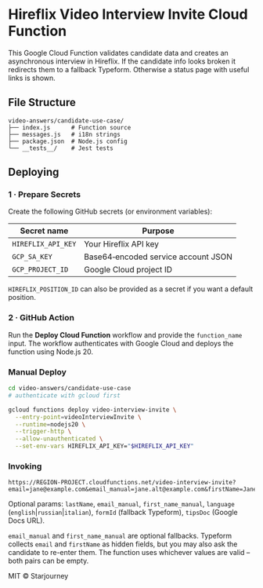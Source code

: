 # Hireflix Video Interview Invite Cloud Function

This Google Cloud Function validates candidate data and creates an asynchronous interview in Hireflix. If the candidate info looks broken it redirects them to a fallback Typeform. Otherwise a status page with useful links is shown.

## File Structure

```
video-answers/candidate-use-case/
├── index.js      # Function source
├── messages.js   # i18n strings
├── package.json  # Node.js config
└── __tests__/    # Jest tests
```

## Deploying

### 1 · Prepare Secrets

Create the following GitHub secrets (or environment variables):

| Secret name         | Purpose                                |
|---------------------|----------------------------------------|
| `HIREFLIX_API_KEY`  | Your Hireflix API key                  |
| `GCP_SA_KEY`        | Base64‑encoded service account JSON    |
| `GCP_PROJECT_ID`    | Google Cloud project ID                |

`HIREFLIX_POSITION_ID` can also be provided as a secret if you want a default position.

### 2 · GitHub Action

Run the **Deploy Cloud Function** workflow and provide the `function_name` input. The workflow authenticates with Google Cloud and deploys the function using Node.js 20.

### Manual Deploy

```bash
cd video-answers/candidate-use-case
# authenticate with gcloud first

gcloud functions deploy video-interview-invite \
  --entry-point=videoInterviewInvite \
  --runtime=nodejs20 \
  --trigger-http \
  --allow-unauthenticated \
  --set-env-vars HIREFLIX_API_KEY="$HIREFLIX_API_KEY"
```

### Invoking

```
https://REGION-PROJECT.cloudfunctions.net/video-interview-invite?email=jane@example.com&email_manual=jane.alt@example.com&firstName=Jane&first_name_manual=Janet&lastName=Doe&positionId=123&language=english&formId=cQjsMu76&tipsDoc=https://docs.example.com/tips
```

Optional params: `lastName`, `email_manual`, `first_name_manual`, `language` (`english`|`russian`|`italian`), `formId` (fallback Typeform), `tipsDoc` (Google Docs URL).

`email_manual` and `first_name_manual` are optional fallbacks. Typeform collects
`email` and `firstName` as hidden fields, but you may also ask the candidate to
re-enter them. The function uses whichever values are valid – both pairs can be
empty.

MIT © Starjourney

